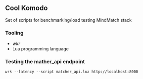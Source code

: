 Cool Komodo
---

Set of scripts for benchmarking/load testing MindMatch stack

### Tooling

* *wkr*
* Lua programming language

### Testing the mather_api endpoint

```shell
wrk --latency --script matcher_api.lua http://localhost:8000
```
